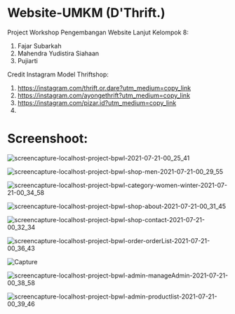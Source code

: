 # Website-UMKM (D'Thrift.)
Project Workshop Pengembangan Website Lanjut
Kelompok 8:
1. Fajar Subarkah
2. Mahendra Yudistira Siahaan
3. Pujiarti

Credit Instagram Model Thriftshop:
1. https://instagram.com/thrift.or.dare?utm_medium=copy_link
2. https://instagram.com/ayongethrift?utm_medium=copy_link
3. https://instagram.com/pizar.id?utm_medium=copy_link
4. 
# Screenshoot:
![screencapture-localhost-project-bpwl-2021-07-21-00_25_41](https://user-images.githubusercontent.com/74707401/126368721-0b50c73a-21c3-466f-bfc3-41e796c1f3ad.png)

![screencapture-localhost-project-bpwl-shop-men-2021-07-21-00_29_55](https://user-images.githubusercontent.com/74707401/126369262-2d5c38c4-edb0-4b8c-8107-876125b8e8fd.png)

![screencapture-localhost-project-bpwl-category-women-winter-2021-07-21-00_34_58](https://user-images.githubusercontent.com/74707401/126369811-61b82807-c290-435a-8586-46090fd326eb.png)

![screencapture-localhost-project-bpwl-shop-about-2021-07-21-00_31_45](https://user-images.githubusercontent.com/74707401/126369399-c2de0d84-702d-4e48-b82e-b5eb1e913fb8.png)

![screencapture-localhost-project-bpwl-shop-contact-2021-07-21-00_32_34](https://user-images.githubusercontent.com/74707401/126369493-a587438d-ecbc-4170-abfb-ca3720b57c28.png)

![screencapture-localhost-project-bpwl-order-orderList-2021-07-21-00_36_43](https://user-images.githubusercontent.com/74707401/126369985-96d191db-5697-481f-833a-b93ab91be550.png)

![Capture](https://user-images.githubusercontent.com/74707401/126370157-4f4c4e57-3cc3-4984-8aa4-9c2698262caf.JPG)

![screencapture-localhost-project-bpwl-admin-manageAdmin-2021-07-21-00_38_58](https://user-images.githubusercontent.com/74707401/126370256-0568ef3a-5ab7-4118-9f0e-c847bdad391d.png)

![screencapture-localhost-project-bpwl-admin-productlist-2021-07-21-00_39_46](https://user-images.githubusercontent.com/74707401/126370388-6c2a416f-3875-45de-bfd6-33a5cf832394.png)

